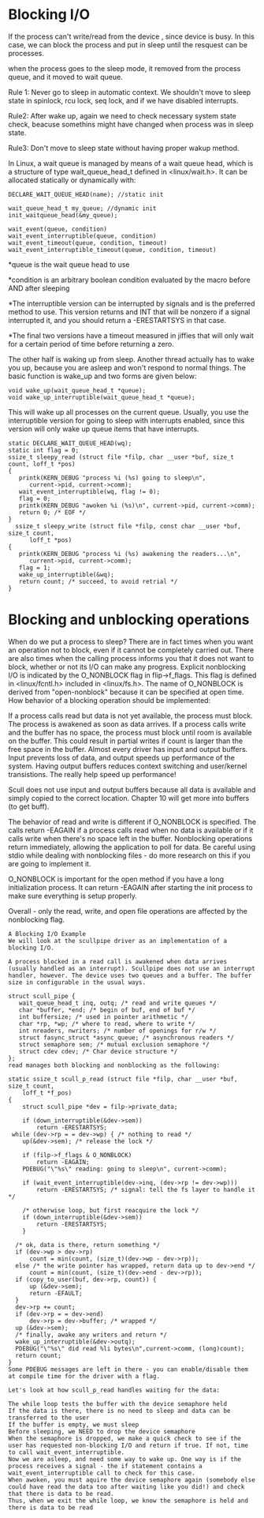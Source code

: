 # Blocking I/O

If the process can't write/read from the device , since device is busy. In this case, we can block the process and put in sleep until the resquest can be processes.

when the process goes to the sleep mode, it removed from the process queue, and it moved to wait queue.

Rule 1: Never go to sleep in automatic context. We shouldn't move to sleep state in spinlock, rcu lock, seq lock, and if we have disabled interrupts.

Rule2: After wake up, again we need to check necessary system state check, beacuse somethins might have changed when process was in sleep state.

Rule3: Don't move to sleep state without having proper wakup method.

In Linux, a wait queue is managed by means of a wait queue head, which is a structure of type wait_queue_head_t defined in <linux/wait.h>. It can be allocated statically or dynamically with:
```
DECLARE_WAIT_QUEUE_HEAD(name); //static init

wait_queue_head_t my_queue; //dynamic init
init_waitqueue_head(&my_queue);
```

```
wait_event(queue, condition)
wait_event_interruptible(queue, condition)
wait_event_timeout(queue, condition, timeout)
wait_event_interruptible_timeout(queue, condition, timeout)
```

*queue is the wait queue head to use

*condition is an arbitrary boolean condition evaluated by the macro before AND after sleeping

*The interruptible version can be interrupted by signals and is the preferred method to use. This version returns and INT that will be nonzero if a signal interrupted it, and you should return a -ERESTARTSYS in that case.

*The final two versions have a timeout measured in jiffies that will only wait for a certain period of time before returning a zero.

The other half is waking up from sleep. Another thread actually has to wake you up, because you are asleep and won't respond to normal things. The basic function is wake_up and two forms are given below:

```
void wake_up(wait_queue_head_t *queue);
void wake_up_interruptible(wait_queue_head_t *queue);
```

This will wake up all processes on the current queue. Usually, you use the interruptible version for going to sleep with interrupts enabled, since this version will only wake up queue items that have interrupts.


```
static DECLARE_WAIT_QUEUE_HEAD(wq);
static int flag = 0;
ssize_t sleepy_read (struct file *filp, char __user *buf, size_t count, loff_t *pos)
{
   printk(KERN_DEBUG "process %i (%s) going to sleep\n",
      current->pid, current->comm);
   wait_event_interruptible(wq, flag != 0);
   flag = 0;
   printk(KERN_DEBUG "awoken %i (%s)\n", current->pid, current->comm);
   return 0; /* EOF */
}
  ssize_t sleepy_write (struct file *filp, const char __user *buf, size_t count,
      loff_t *pos)
{
   printk(KERN_DEBUG "process %i (%s) awakening the readers...\n",
      current->pid, current->comm);
   flag = 1;
   wake_up_interruptible(&wq);
   return count; /* succeed, to avoid retrial */
}
```

# Blocking and unblocking operations

When do we put a process to sleep? There are in fact times when you want an operation not to block, even if it cannot be completely carried out. There are also times when the calling process informs you that it does not want to block, whether or not its I/O can make any progress. Explicit nonblocking I/O is indicated by the O_NONBLOCK flag in flip->f_flags. This flag is defined in <linux/fcntl.h> included in <linux/fs.h>. The name of O_NONBLOCK is derived from "open-nonblock" because it can be specified at open time. How behavior of a blocking operation should be implemented:

If a process calls read but data is not yet available, the process must block. The process is awakened as soon as data arrives.
If a process calls write and the buffer has no space, the process must block until room is available on the buffer. This could result in partial writes if count is larger than the free space in the buffer.
Almost every driver has input and output buffers. Input prevents loss of data, and output speeds up performance of the system. Having output buffers reduces context switching and user/kernel transistions. The really help speed up performance!

Scull does not use input and output buffers because all data is available and simply copied to the correct location. Chapter 10 will get more into buffers (to get buff).

The behavior of read and write is different if O_NONBLOCK is specified. The calls return -EAGAIN if a process calls read when no data is available or if it calls write when there's no space left in the buffer. Nonblocking operations return immediately, allowing the application to poll for data. Be careful using stdio while dealing with nonblocking files - do more research on this if you are going to implement it.

O_NONBLOCK is important for the open method if you have a long initialization process. It can return -EAGAIN after starting the init process to make sure everything is setup properly.

Overall - only the read, write, and open file operations are affected by the nonblocking flag.

```
A Blocking I/O Example
We will look at the scullpipe driver as an implementation of a blocking I/O.

A process blocked in a read call is awakened when data arrives (usually handled as an interrupt). Scullpipe does not use an interrupt handler, however. The device uses two queues and a buffer. The buffer size in configurable in the usual ways.

struct scull_pipe {
   wait_queue_head_t inq, outq; /* read and write queues */
   char *buffer, *end; /* begin of buf, end of buf */
   int buffersize; /* used in pointer arithmetic */
   char *rp, *wp; /* where to read, where to write */
   int nreaders, nwriters; /* number of openings for r/w */
   struct fasync_struct *async_queue; /* asynchronous readers */
   struct semaphore sem; /* mutual exclusion semaphore */
   struct cdev cdev; /* Char device structure */
};
read manages both blocking and nonblocking as the following:

static ssize_t scull_p_read (struct file *filp, char __user *buf, size_t count,
    loff_t *f_pos)
{
    struct scull_pipe *dev = filp->private_data;
    
    if (down_interruptible(&dev->sem))
        return -ERESTARTSYS;
 while (dev->rp = = dev->wp) { /* nothing to read */
    up(&dev->sem); /* release the lock */
    
    if (filp->f_flags & O_NONBLOCK)
        return -EAGAIN;
    PDEBUG("\"%s\" reading: going to sleep\n", current->comm);
    
    if (wait_event_interruptible(dev->inq, (dev->rp != dev->wp)))
        return -ERESTARTSYS; /* signal: tell the fs layer to handle it */
        
    /* otherwise loop, but first reacquire the lock */
    if (down_interruptible(&dev->sem))
        return -ERESTARTSYS;
    }
    
  /* ok, data is there, return something */
  if (dev->wp > dev->rp)
      count = min(count, (size_t)(dev->wp - dev->rp));
  else /* the write pointer has wrapped, return data up to dev->end */
      count = min(count, (size_t)(dev->end - dev->rp));
  if (copy_to_user(buf, dev->rp, count)) {
      up (&dev->sem);
      return -EFAULT;
  }
  dev->rp += count;
  if (dev->rp = = dev->end)
      dev->rp = dev->buffer; /* wrapped */
  up (&dev->sem);
  /* finally, awake any writers and return */
  wake_up_interruptible(&dev->outq);
  PDEBUG("\"%s\" did read %li bytes\n",current->comm, (long)count);
  return count;
}
Some PDEBUG messages are left in there - you can enable/disable them at compile time for the driver with a flag.

Let's look at how scull_p_read handles waiting for the data:

The while loop tests the buffer with the device semaphore held
If the data is there, there is no need to sleep and data can be transferred to the user
If the buffer is empty, we must sleep
Before sleeping, we NEED to drop the device semaphore
When the semaphore is dropped, we make a quick check to see if the user has requested non-blocking I/O and return if true. If not, time to call wait_event_interruptible.
Now we are asleep, and need some way to wake up. One way is if the process receives a signal - the if statement contains a wait_event_interruptible call to check for this case.
When awoken, you must aquire the device semaphore again (somebody else could have read the data too after waiting like you did!) and check that there is data to be read.
Thus, when we exit the while loop, we know the semaphore is held and there is data to be read
```



